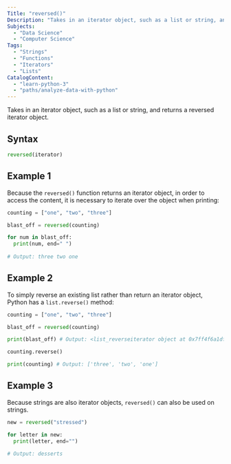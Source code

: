 ```yaml
---
Title: "reversed()"
Description: "Takes in an iterator object, such as a list or string, and returns a reversed iterator object."
Subjects:
  - "Data Science"
  - "Computer Science"
Tags: 
  - "Strings"
  - "Functions"
  - "Iterators"
  - "Lists"
CatalogContent: 
  - "learn-python-3"
  - "paths/analyze-data-with-python"
---
```


 

Takes in an iterator object, such as a list or string, and returns a reversed iterator object.

## Syntax

```python
reversed(iterator)
```

## Example 1

Because the `reversed()` function returns an iterator object, in order to access the content, it is necessary to iterate over the object when printing:

```python
counting = ["one", "two", "three"]

blast_off = reversed(counting)

for num in blast_off:
  print(num, end=" ")
  
# Output: three two one
```

## Example 2

To simply reverse an existing list rather than return an iterator object, Python has a `list.reverse()` method:

```python
counting = ["one", "two", "three"]

blast_off = reversed(counting)

print(blast_off) # Output: <list_reverseiterator object at 0x7ff4f6a1dfa0>

counting.reverse()

print(counting) # Output: ['three', 'two', 'one']
```

## Example 3

Because strings are also iterator objects, `reversed()` can also be used on strings. 

```python
new = reversed("stressed")

for letter in new:
  print(letter, end="")
  
# Output: desserts
```
